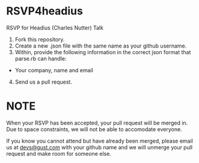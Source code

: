 RSVP4headius
============

RSVP for Headius (Charles Nutter) Talk

1. Fork this repository.
2. Create a new .json file with the same name as your github username.
3. Within, provide the following information in the correct json format that parse.rb can handle:
  - Your company, name and email
4. Send us a pull request.

NOTE
====
When your RSVP has been accepted, your pull request will be merged in.
Due to space constraints, we will not be able to accomodate everyone.

If you know you cannot attend but have already been merged, please email us at devs@gust.com with your github name and we will unmerge your pull request and make room for someone else.
